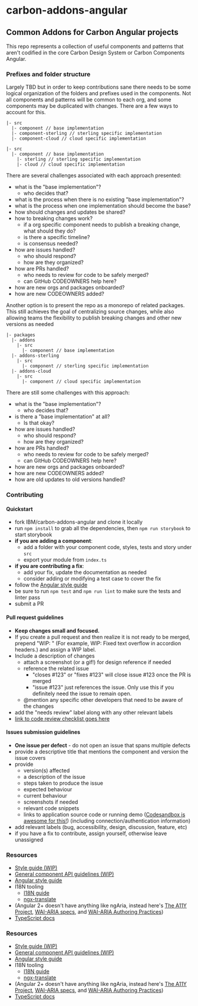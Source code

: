# carbon-addons-angular

## Common Addons for Carbon Angular projects

This repo represents a collection of useful components and patterns that aren't codified in the core Carbon Design System or Carbon Components Angular.

### Prefixes and folder structure

Largely TBD but in order to keep contributions sane there needs to be some logical organization of the folders and prefixes used in the components. Not all components and patterns will be common to each org, and some components may be duplicated with changes. There are a few ways to account for this.

```
|- src
  |- component // base implementation
  |- component-sterling // sterling specific implementation
  |- component-cloud // cloud specific implementation
```

```
|- src
  |- component // base implementation
    |- sterling // sterling specific implementation
    |- cloud // cloud specific implementation
```

There are several challenges associated with each approach presented:

- what is the "base implementation"?
	- who decides that?
- what is the process when there is no existing "base implementation"?
- what is the process when one implementation should become the base?
- how should changes and updates be shared?
- how to breaking changes work?
	- if a org specific component needs to publish a breaking change, what should they do?
	- is there a specific timeline?
	- is consensus needed?
- how are issues handled?
	- who should respond?
	- how are they organized?
- how are PRs handled?
	- who needs to review for code to be safely merged?
	- can GitHub CODEOWNERS help here?
- how are new orgs and packages onboarded?
- how are new CODEOWNERS added?

Another option is to present the repo as a monorepo of related packages. This still achieves the goal of centralizing source changes, while also allowing teams the flexibility to publish breaking changes and other new versions as needed

```
|- packages
  |- addons
    |- src
	  |- component // base implementation
  |- addons-sterling
    |- src
	  |- component // sterling specific implementation
  |- addons-cloud
    |- src
	  |- component // cloud specific implementation
```

There are still some challenges with this approach:

- what is the "base implementation"?
	- who decides that?
- is there a "base implementation" at all?
	- Is that okay?
- how are issues handled?
	- who should respond?
	- how are they organized?
- how are PRs handled?
	- who needs to review for code to be safely merged?
	- can GitHub CODEOWNERS help here?
- how are new orgs and packages onboarded?
- how are new CODEOWNERS added?
- how are old updates to old versions handled?

### Contributing

#### Quickstart
- fork IBM/carbon-addons-angular and clone it locally
- run `npm install` to grab all the dependencies, then `npm run storybook` to start storybook
- **if you are adding a component**:
  - add a folder with your component code, styles, tests and story under `src`
  - export your module from `index.ts`
- **if you are contributing a fix**:
  - add your fix, update the documentation as needed
  - consider adding or modifying a test case to cover the fix
- follow the [Angular style guide](https://angular.io/styleguide)
- be sure to run `npm test` and `npm run lint` to make sure the tests and linter pass
- submit a PR

#### Pull request guidelines
- **Keep changes small and focused.**
- If you create a pull request and then realize it is not ready to be merged, prepend "WIP: " (For example,  WIP: Fixed text overflow in accordion headers.) and assign a WIP label.
- Include a description of changes
  - attach a screenshot (or a gif!) for design reference if needed
  - reference the related issue
  	- "closes #123" or "fixes #123" will close issue #123 once the PR is merged
  	- "issue #123" just references the issue. Only use this if you definitely need the issue to remain open.
  - @mention any specific other developers that need to be aware of the changes
- add the "needs review" label along with any other relevant labels
- [link to code review checklist goes here](#)

#### Issues submission guidelines
- **One issue per defect** - do not open an issue that spans multiple defects
- provide a descriptive title that mentions the component and version the issue covers
- provide
  - version(s) affected
  - a description of the issue
  - steps taken to produce the issue
  - expected behaviour
  - current behaviour
  - screenshots if needed
  - relevant code snippets
  - links to application source code or running demo ([Codesandbox is awesome for this!](https://codesandbox.io/s/angular)) (including connection/authentication information)
- add relevant labels (bug, accessibility, design, discussion, feature, etc)
- if you have a fix to contribute, assign yourself, otherwise leave unassigned

### Resources
 - [Style guide (WIP)](https://github.com/IBM/carbon-components-angular/wiki/Style-guide)
 - [General component API guidelines (WIP)](https://github.com/IBM/carbon-components-angular/wiki/Component-API-guidelines)
 - [Angular style guide](https://angular.io/styleguide)
 - I18N tooling
	- [I18N guide](https://angular.io/guide/i18n)
	- [ngx-translate](https://github.com/ngx-translate/core)
 - (Angular 2+ doesn't have anything like ngAria, instead here's [The A11Y Project](http://a11yproject.com/), [WAI-ARIA specs](https://www.w3.org/TR/wai-aria/), and [WAI-ARIA Authoring Practices](https://www.w3.org/TR/2016/WD-wai-aria-practices-1.1-20160317/))
 - [TypeScript docs](https://www.typescriptlang.org/docs/tutorial.html)

 ### Resources
 - [Style guide (WIP)](https://github.com/IBM/carbon-components-angular/wiki/Style-guide)
 - [General component API guidelines (WIP)](https://github.com/IBM/carbon-components-angular/wiki/Component-API-guidelines)
 - [Angular style guide](https://angular.io/styleguide)
 - I18N tooling
	- [I18N guide](https://angular.io/guide/i18n)
	- [ngx-translate](https://github.com/ngx-translate/core)
 - (Angular 2+ doesn't have anything like ngAria, instead here's [The A11Y Project](http://a11yproject.com/), [WAI-ARIA specs](https://www.w3.org/TR/wai-aria/), and [WAI-ARIA Authoring Practices](https://www.w3.org/TR/2016/WD-wai-aria-practices-1.1-20160317/))
 - [TypeScript docs](https://www.typescriptlang.org/docs/tutorial.html)
